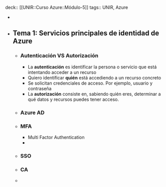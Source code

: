 deck:: [[UNIR::Curso Azure::Módulo-5]]
tags:: UNIR, Azure

-
- ## Tema 1: Servicios principales de identidad de Azure
	- ### Autenticación VS Autorización
		- La **autenticación** es identificar la persona o servicio que está intentando acceder a un recurso
		- Quiero identificar **quién** está accediendo a un recurso concreto
		- Se solicitan credenciales de acceso. Por ejemplo, usuario y contraseña
		- La **autorización** consiste en, sabiendo quién eres, determinar a qué datos y recursos puedes tener acceso.
	- ### Azure AD
	- ### MFA
		- Multi Factor Authentication
		-
	- ### SSO
	- ### CA
	-
